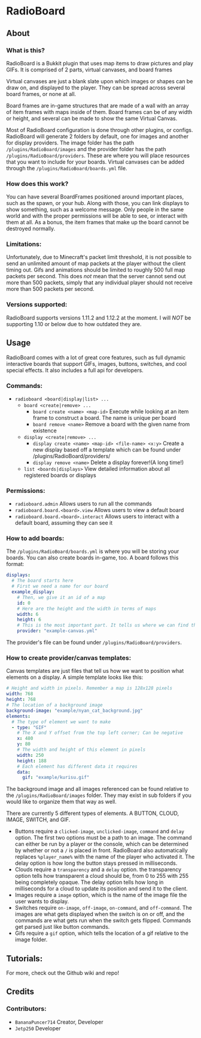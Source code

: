 # __RadioBoard__
## About
### What is this?
RadioBoard is a Bukkit plugin that uses map items to draw pictures and play GIFs. It is comprised of 2 parts, virtual canvases, and board frames

Virtual canvases are just a blank slate upon which images or shapes can be draw on, and displayed to the player. They can be spread across several board frames, or none at all.

Board frames are in-game structures that are made of a wall with an array of item frames with maps inside of them. Board frames can be of any width or height, and several can be made to show the same Virtual Canvas.

Most of RadioBoard configuration is done through other plugins, or configs. RadioBoard will generate 2 folders by default, one for images and another for display providers. The image folder has the path `/plugins/RadioBoard/images` and the provider folder has the path `/plugins/RadioBoard/providers`. These are where you will place resources that you want to include for your boards. Virtual canvases can be added through the `/plugins/RadioBoard/boards.yml` file.

### How does this work?
You can have several BoardFrames positioned around important places, such as the spawn, or your hub. Along with those, you can link displays to show something, such as a welcome message. Only people in the same world and with the proper permissions will be able to see, or interact with them at all. As a bonus, the item frames that make up the board cannot be destroyed normally.

### Limitations:
Unfortunately, due to Minecraft's packet limit threshold, it is not possible to send an unlimited amount of map packets at the player without the client timing out. Gifs and animations should be limited to roughly 500 full map packets per second. This does *not* mean that the server cannot send out more than 500 packets, simply that any individual player should not receive more than 500 packets per second.

### Versions supported:
RadioBoard supports versions 1.11.2 and 1.12.2 at the moment. I will *NOT* be supporting 1.10 or below due to how outdated they are.

## Usage
RadioBoard comes with a lot of great core features, such as full dynamic interactive boards that support GIFs, images, buttons, switches, and cool special effects. It also includes a full api for developers.

### Commands:
- `radioboard <board|display|list> ...`
  - `board <create|remove> ...`
    - `board create <name> <map-id>`
      Execute while looking at an item frame to construct a board. The name is unique per board
    - `board remove <name>`
      Remove a board with the given name from existence
  - `display <create|remove> ...`
    - `display create <name> <map-id> <file-name> <x:y>`
      Create a new display based off a template which can be found under /plugins/RadioBoard/providers/
    - `display remove <name>`
      Delete a display forever!(A long time!)
  - `list <boards|displays>`
    View detailed information about all registered boards or displays

### Permissions:
- `radioboard.admin`
  Allows users to run all the commands
- `radioboard.board.<board>.view`
  Allows users to view a default board
- `radioboard.board.<board>.interact`
  Allows users to interact with a default board, assuming they can see it

### How to add boards:
The `/plugins/RadioBoard/boards.yml` is where you will be storing your boards. You can also create boards in-game, too. A board follows this format:
```YAML
displays:
  # The board starts here
  # First we need a name for our board
  example_display:
    # Then, we give it an id of a map
    id: 0
    # Here are the height and the width in terms of maps
    width: 6
    height: 6
    # This is the most important part. It tells us where we can find the template for the layout of our display
    provider: "example-canvas.yml"
```
The provider's file can be found under `/plugins/RadioBoard/providers`.

### How to create provider/canvas templates:
Canvas templates are just files that tell us how we want to position what elements on a display. A simple template looks like this:
```YAML
# Height and width in pixels. Remember a map is 128x128 pixels
width: 768
height: 768
# The location of a background image
background-image: "example/nyan_cat_background.jpg"
elements:
  # The type of element we want to make
  - type: "GIF"
    # The X and Y offset from the top left corner; Can be negative
    x: 480
    y: 80
    # The width and height of this element in pixels
    width: 250
    height: 188
    # Each element has different data it requires
    data:
      gif: "example/kurisu.gif"
```
The background image and all images referenced can be found relative to the `/plugins/RadioBoard/images` folder. They may exist in sub folders if you would like to organize them that way as well.

There are currently 5 different types of elements. A BUTTON, CLOUD, IMAGE, SWITCH, and GIF.
- Buttons require a `clicked-image`, `unclicked-image`, `command` and `delay` option. The first two options must be a path to an image. The command can either be run by a player or the console, which can be determined by whether or not a `/` is placed in front. RadioBoard also automatically replaces `%player_name%` with the name of the player who activated it. The delay option is how long the button stays pressed in milliseconds.
- Clouds require a `transparency` and a `delay` option. the transparency option tells how transparent a cloud should be, from 0 to 255 with 255 being completely opaque. The delay option tells how long in milliseconds for a cloud to update its position and send it to the client.
- Images require a `image` option, which is the name of the image file the user wants to display.
- Switches require `on-image`, `off-image`, `on-command`, and `off-command`. The images are what gets displayed when the switch is on or off, and the commands are what gets run when the switch gets flipped. Commands get parsed just like button commands.
- Gifs require a `gif` option, which tells the location of a gif relative to the image folder.

## Tutorials:
For more, check out the Github wiki and repo!

## Credits
### Contributors:
- `BananaPuncer714` Creator, Developer
- `Jetp250` Developer